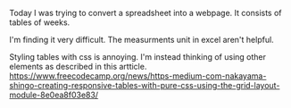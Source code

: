 Today I was trying to convert a spreadsheet into a webpage. It consists of tables of weeks.

I'm finding it very difficult. The measurments unit in excel aren't helpful.

Styling tables with css is annoying. I'm instead thinking of using other elements as described in this artticle.
https://www.freecodecamp.org/news/https-medium-com-nakayama-shingo-creating-responsive-tables-with-pure-css-using-the-grid-layout-module-8e0ea8f03e83/
